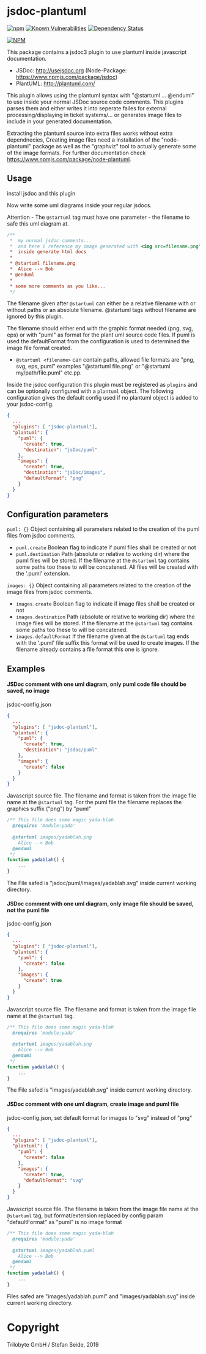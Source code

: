 # jsdoc-plantuml

[![npm](https://img.shields.io/npm/v/jsdoc-plantuml.svg)](https://www.npmjs.com/package/jsdoc-plantuml)
[![Known Vulnerabilities](https://snyk.io/test/github/trilobyte-berlin/jsdoc-plantuml/badge.svg)](https://snyk.io/test/github/trilobyte-berlin/jsdoc-plantuml)
[![Dependency Status](https://david-dm.org/trilobyte-berlin/jsdoc-plantuml.svg)](https://david-dm.org/trilobyte-berlin/jsdoc-plantuml)

[![NPM](https://nodei.co/npm/jsdoc-plantuml.png?downloads=true&stars=true)](https://nodei.co/npm/jsdoc-plantuml/)

This package contains a jsdoc3 plugin to use plantuml inside javascript documentation.

* JSDoc: http://usejsdoc.org (Node-Package: https://www.npmjs.com/package/jsdoc) 
* PlantUML: http://plantuml.com/

This plugin allows using the plantuml syntax with "@startuml ... @enduml" to use inside
your normal JSDoc source code comments. This plugins parses them and either writes it 
into seperate failes for external processing/displaying in ticket systems/... or 
generates image files to include in your generated documentation.

Extracting the plantuml source into extra files works without extra dependnecies,
Creating image files need a installation of the "node-plantuml" package as well as the
"graphviz" tool to actually generate some of the image formats. For further documentation check
https://www.npmjs.com/package/node-plantuml.

## Usage

install jsdoc and this plugin

Now write some uml diagrams inside your regular jsdocs. 

Attention - The `@startuml` tag must have one parameter - the filename to safe this uml diagram at.
```js
/**
 *  my normal jsdoc comments...
 *  and here i reference my image generated with <img src=filename.png">
 *  inside generate html docs
 *
 * @startuml filename.png
 *  Alice --> Bob
 * @enduml
 *
 * some more comments as you like...
 */
```

The filename given after `@startuml` can either be a relative filename with or without paths or
an absolute filename. @startuml tags without filename are ignored by this plugin.

The filename should either end with the graphic format needed (png, svg, eps) or with "puml"
as format for the plant uml source code files. If puml is used the defaultFormat from the
configuration is used to determined the image file format created.

* `@startuml <filename>` can contain paths, allowed file formats are "png, svg, eps, puml" 
  examples "@startuml file.png" or "@startuml my/path/file.puml" etc.pp.

Inside the jsdoc configuration this plugin must be registered as `plugins` and can be optionally
configured with a `plantuml` object. The following configuration gives the default config used
if no plantuml object is added to your jsdoc-config.

```json
{
  ...
  "plugins": [ "jsdoc-plantuml"],
  "plantuml": {
    "puml": {
      "create": true,
      "destination": "jsDoc/puml"
    },
    "images": {
      "create": true,
      "destination": "jsDoc/images",
      "defaultFormat": "png"
    }
  }
}
```
## Configuration parameters

`puml: {}` Object containing all parameters related to the creation of the puml files from jsdoc
comments.
* `puml.create` Boolean flag to indicate if puml files shall be created or not
* `puml.destination` Path (absolute or relative to working dir) where the  puml files will
be stored. If the filename at the `@startuml` tag contains some paths too these to will
be concatened. All files will be created with the '.puml' extension.

`images: {}` Object containing all parameters related to the creation of the image files from 
jsdoc comments.
* `images.create` Boolean flag to indicate if image files shall be created or not
* `images.destination` Path (absolute or relative to working dir) where the image files will
be stored. If the filename at the `@startuml` tag contains some paths too these to will
be concatened.
* `images.defaultFormat` If the filename given at the `@startuml` tag ends with the '.puml'
 file suffix this format will be used to create images. If the filename already contains a file format
 this one is ignore.
 
## Examples

#### JSDoc comment with one uml diagram, only puml code file should be saved, no image

jsdoc-config.json
```json
{
  ...
  "plugins": [ "jsdoc-plantuml"],
  "plantuml": {
    "puml": {
      "create": true,
      "destination": "jsdoc/puml"
    },
    "images": {
      "create": false
    }
  }
}
```   

Javascript source file. The filename and format is taken from the image file name
at the `@startuml` tag. For the puml file the filename replaces the graphics suffix ("png") by "puml"

```js
/** This file does some magic yada-blah
  @requires 'module:yada'
  
  @startuml images/yadablah.png
    Alice --> Bob
  @enduml
 */
function yadablah() {
    ...
}
```
The File safed is "jsdoc/puml/images/yadablah.svg" inside current working directory.


#### JSDoc comment with one uml diagram, only image file should be saved, not the puml file

jsdoc-config.json
```json
{
  ...
  "plugins": [ "jsdoc-plantuml"],
  "plantuml": {
    "puml": {
      "create": false
    },
    "images": {
      "create": true
    }
  }
}
```   

Javascript source file. The filename and format is taken from the image file name
at the `@startuml` tag.

```js
/** This file does some magic yada-blah
  @requires 'module:yada'
  
  @startuml images/yadablah.png
    Alice --> Bob
  @enduml
 */
function yadablah() {
    ...
}
```
The File safed is "images/yadablah.svg" inside current working directory.

#### JSDoc comment with one uml diagram, create image and puml file

jsdoc-config.json, set default format for images to "svg" instead of "png"
```json
{
  ...
  "plugins": [ "jsdoc-plantuml"],
  "plantuml": {
    "puml": {
      "create": false
    },
    "images": {
      "create": true,
      "defaultFormat": "svg"
    }
  }
}
```   

Javascript source file. The filename is taken from the image file name at the `@startuml` tag,
but format/extension replaced by config param "defaultFormat" as "puml" is no image format

```js
/** This file does some magic yada-blah
  @requires 'module:yada'
  
  @startuml images/yadablah.puml
    Alice --> Bob
  @enduml
 */
function yadablah() {
    ...
}
```

Files safed are "images/yadablah.puml" and "images/yadablah.svg" inside current working directory.


# Copyright
Trilobyte GmbH / Stefan Seide, 2019
